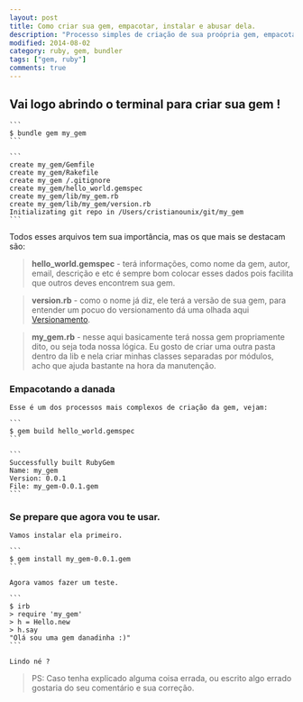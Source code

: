 ```yaml
---
layout: post
title: Como criar sua gem, empacotar, instalar e abusar dela.
description: "Processo simples de criação de sua proópria gem, empacotar, instalar em seus projetos"
modified: 2014-08-02
category: ruby, gem, bundler
tags: ["gem, ruby"]
comments: true
---
```


## Vai logo abrindo o terminal para criar sua gem ! 


	```
	$ bundle gem my_gem
	```

	```
	create my_gem/Gemfile
	create my_gem/Rakefile
	create my_gem /.gitignore
	create my_gem/hello_world.gemspec
	create my_gem/lib/my_gem.rb
	create my_gem/lib/my_gem/version.rb
	Initializating git repo in /Users/cristianounix/git/my_gem
	```

Todos esses arquivos tem sua importância, mas os que mais se destacam são:

>	**hello_world.gemspec** - terá informações, como nome da gem, autor, email, descrição e etc é sempre bom colocar esses dados pois facilita que outros deves encontrem sua gem.
	
>	**version.rb** - como o nome já diz, ele terá a versão de sua gem, para entender um pocuo do versionamento dá uma olhada aqui [Versionamento](http://semver.org/lang/pt-BR/).

>	**my_gem.rb** - nesse aqui basicamente terá nossa gem propriamente dito, ou seja toda nossa lógica. Eu gosto de criar uma outra pasta dentro da lib e nela criar minhas classes 	separadas por módulos, acho que ajuda bastante na hora da manutenção.


### Empacotando a danada
	
	Esse é um dos processos mais complexos de criação da gem, vejam:

	```
	$ gem build hello_world.gemspec
	```

	```
	Successfully built RubyGem
	Name: my_gem
	Version: 0.0.1
	File: my_gem-0.0.1.gem
	```


### Se prepare que agora vou te usar.
	
	Vamos instalar ela primeiro.

	```	
	$ gem install my_gem-0.0.1.gem
	```

	Agora vamos fazer um teste.

	```
	$ irb
	> require 'my_gem'
	> h = Hello.new
	> h.say
	"Olá sou uma gem danadinha :)"
	```

	Lindo né ?



> PS: Caso tenha explicado alguma coisa errada, ou escrito algo errado gostaria do seu comentário e sua correção.
